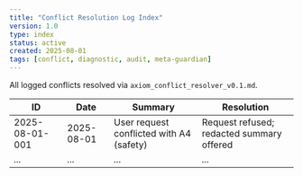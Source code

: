 ```yaml
---
title: "Conflict Resolution Log Index"
version: 1.0
type: index
status: active
created: 2025-08-01
tags: [conflict, diagnostic, audit, meta-guardian]
---
```


All logged conflicts resolved via `axiom_conflict_resolver_v0.1.md`.

| ID | Date | Summary | Resolution |
|----|------|---------|------------|
| 2025-08-01-001 | 2025-08-01 | User request conflicted with A4 (safety) | Request refused; redacted summary offered |
| _..._ | _..._ | _..._ | _..._ |
